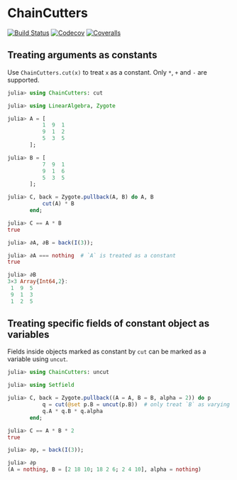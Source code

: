 # ChainCutters

[![Build Status](https://travis-ci.com/tkf/ChainCutters.jl.svg?branch=master)](https://travis-ci.com/tkf/ChainCutters.jl)
[![Codecov](https://codecov.io/gh/tkf/ChainCutters.jl/branch/master/graph/badge.svg)](https://codecov.io/gh/tkf/ChainCutters.jl)
[![Coveralls](https://coveralls.io/repos/github/tkf/ChainCutters.jl/badge.svg?branch=master)](https://coveralls.io/github/tkf/ChainCutters.jl?branch=master)

## Treating arguments as constants

Use `ChainCutters.cut(x)` to treat `x` as a constant.  Only `*`, `+`
and `-` are supported.

```julia
julia> using ChainCutters: cut

julia> using LinearAlgebra, Zygote

julia> A = [
           1  9  1
           9  1  2
           5  3  5
       ];

julia> B = [
           7  9  1
           9  1  6
           5  3  5
       ];

julia> C, back = Zygote.pullback(A, B) do A, B
           cut(A) * B
       end;

julia> C == A * B
true

julia> ∂A, ∂B = back(I(3));

julia> ∂A === nothing  # `A` is treated as a constant
true

julia> ∂B
3×3 Array{Int64,2}:
 1  9  5
 9  1  3
 1  2  5
```

## Treating specific fields of constant object as variables

Fields inside objects marked as constant by `cut` can be marked as a
variable using `uncut`.

```julia
julia> using ChainCutters: uncut

julia> using Setfield

julia> C, back = Zygote.pullback((A = A, B = B, alpha = 2)) do p
           q = cut(@set p.B = uncut(p.B))  # only treat `B` as varying
           q.A * q.B * q.alpha
       end;

julia> C == A * B * 2
true

julia> ∂p, = back(I(3));

julia> ∂p
(A = nothing, B = [2 18 10; 18 2 6; 2 4 10], alpha = nothing)
```
